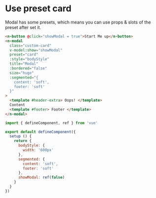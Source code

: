 # Use preset card

Modal has some presets, which means you can use props & slots of the preset after set it.

```html
<n-button @click="showModal = true">Start Me up</n-button>
<n-modal
  class="custom-card"
  v-model:show="showModal"
  preset="card"
  :style="bodyStyle"
  title="Modal"
  :bordered="false"
  size="huge"
  :segmented="{
    content: 'soft',
    footer: 'soft'
  }"
>
  <template #header-extra> Oops! </template>
  Content
  <template #footer> Footer </template>
</n-modal>
```

```js
import { defineComponent, ref } from 'vue'

export default defineComponent({
  setup () {
    return {
      bodyStyle: {
        width: '600px'
      },
      segmented: {
        content: 'soft',
        footer: 'soft'
      },
      showModal: ref(false)
    }
  }
})
```
